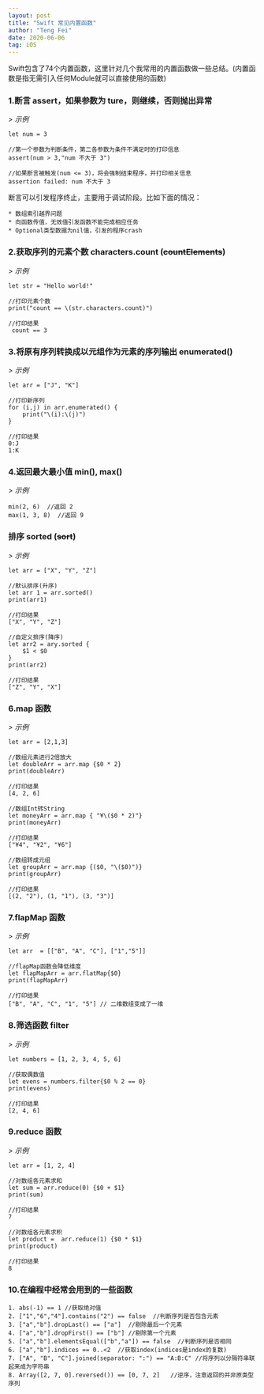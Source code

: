 ```yaml
---
layout: post
title: "Swift 常见内置函数"
author: "Teng Fei"
date: 2020-06-06
tag: iOS
---
```


Swift包含了74个内置函数，这里针对几个我常用的内置函数做一些总结。(内置函数是指无需引入任何Module就可以直接使用的函数)

### 1.断言 assert，如果参数为 ture，则继续，否则抛出异常

*> 示例*

```
let num = 3

//第一个参数为判断条件，第二各参数为条件不满足时的打印信息
assert(num > 3,"num 不大于 3")

//如果断言被触发(num <= 3)，将会强制结束程序，并打印相关信息
assertion failed: num 不大于 3
```

断言可以引发程序终止，主要用于调试阶段。比如下面的情况：

```
* 数组索引越界问题
* 向函数传值，无效值引发函数不能完成相应任务
* Optional类型数据为nil值，引发的程序crash
```

### 2.获取序列的元素个数 characters.count (~~countElements~~)

*> 示例*

```
let str = "Hello world!"

//打印元素个数
print("count == \(str.characters.count)")

//打印结果
 count == 3
```

### 3.将原有序列转换成以元组作为元素的序列输出 enumerated()

*> 示例*

```
let arr = ["J", "K"]

//打印新序列
for (i,j) in arr.enumerated() {
    print("\(i):\(j)")
}

//打印结果
0:J
1:K
````

### 4.返回最大最小值 min(), max()

*> 示例*

```
min(2, 6)  //返回 2
max(1, 3, 8)  //返回 9
```

### 排序 sorted (~~sort~~)

*> 示例*

```
let arr = ["X", "Y", "Z"]

//默认排序(升序)
let arr 1 = arr.sorted()
print(arr1)

//打印结果
["X", "Y", "Z"]

//自定义排序(降序)
let arr2 = ary.sorted {
    $1 < $0
}
print(arr2)

//打印结果
["Z", "Y", "X"]
```

### 6.map 函数

*> 示例*

```
let arr = [2,1,3]

//数组元素进行2倍放大
let doubleArr = arr.map {$0 * 2}
print(doubleArr)

//打印结果
[4, 2, 6]

//数组Int转String
let moneyArr = arr.map { "¥\($0 * 2)"}
print(moneyArr)

//打印结果
["¥4", "¥2", "¥6"]

//数组转成元组
let groupArr = arr.map {($0, "\($0)")}
print(groupArr)

//打印结果
[(2, "2"), (1, "1"), (3, "3")]
```

### 7.flapMap 函数

*> 示例*

```
let arr  = [["B", "A", "C"], ["1","5"]]

//flapMap函数会降低维度
let flapMapArr = arr.flatMap{$0}
print(flapMapArr)

//打印结果
["B", "A", "C", "1", "5"] // 二维数组变成了一维
```

### 8.筛选函数 filter

*> 示例*

```
let numbers = [1, 2, 3, 4, 5, 6]

//获取偶数值
let evens = numbers.filter{$0 % 2 == 0}
print(evens)

//打印结果
[2, 4, 6]
```

### 9.reduce 函数

*> 示例*

```
let arr = [1, 2, 4]

//对数组各元素求和
let sum = arr.reduce(0) {$0 + $1}
print(sum)

//打印结果
7

//对数组各元素求积
let product =  arr.reduce(1) {$0 * $1}
print(product)

//打印结果
8
```

### 10.在编程中经常会用到的一些函数

```
1. abs(-1) == 1 //获取绝对值
2. ["1","6","4"].contains("2") == false  //判断序列是否包含元素
3. ["a","b"].dropLast() == ["a"]  //剔除最后一个元素
4. ["a","b"].dropFirst() == ["b"] //剔除第一个元素
5. ["a","b"].elementsEqual(["b","a"]) == false  //判断序列是否相同
6. ["a","b"].indices == 0..<2  //获取index(indices是index的复数)
7. ["A", "B", "C"].joined(separator: ":") == "A:B:C" //将序列以分隔符串联起来成为字符串
8. Array([2, 7, 0].reversed()) == [0, 7, 2]   //逆序，注意返回的并非原类型序列
```
